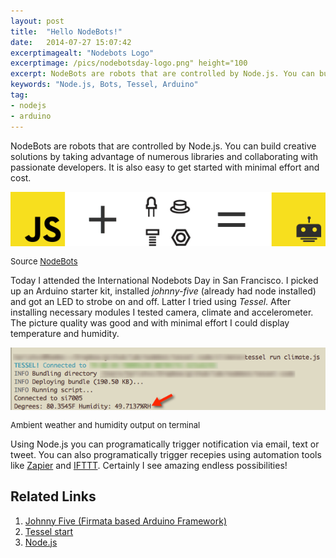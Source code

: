 ```yaml
---
layout: post
title:  "Hello NodeBots!"
date:   2014-07-27 15:07:42
excerptimagealt: "Nodebots Logo"
excerptimage: /pics/nodebotsday-logo.png" height="100
excerpt: NodeBots are robots that are controlled by Node.js. You can build creative solutions by taking advantage of numerous libraries and collaborating with passionate developers. It is also easy to get started with minimal effort and cost.
keywords: "Node.js, Bots, Tessel, Arduino"
tag: 
- nodejs
- arduino
---
```

NodeBots are robots that are controlled by Node.js. You can build creative solutions by taking advantage of numerous 
libraries and collaborating with passionate developers. It is also easy to get started with minimal effort and cost. 

<img src="/pics/nodebots-equation.png"/>
<p style="font-size: small">Source <a href="http://nodebots.io/">NodeBots</a></p>

Today I attended the International Nodebots Day in San Francisco. I picked up an Arduino starter kit, 
installed <i>johnny-five</i> (already had node installed) and got an LED to strobe on and off. Latter I tried using <i>Tessel</i>. 
After installing necessary modules I tested camera, climate and  accelerometer. The picture quality was good 
and with minimal effort I could display temperature and humidity. 

<img src="/pics/tessel-climate.png"/>
<p style="font-size: small">Ambient weather and humidity output on terminal</a></p>

Using Node.js you can programatically trigger notification via email, text or tweet. You can also programatically
trigger recepies using automation tools like <a href="http://zapier.com">Zapier</a> and <a href="http://ifttt.com">IFTTT</a>. Certainly I see amazing endless possibilities! 

## Related Links
1. <a href="https://github.com/rwaldron/johnny-five">Johnny Five (Firmata based Arduino Framework)</a>
2. <a href="http://start.tessel.io/install">Tessel start</a>
3. <a href="http://nodejs.org">Node.js</a>



